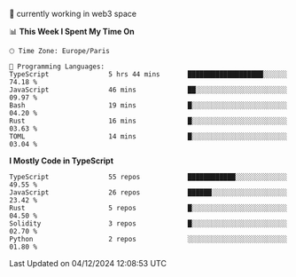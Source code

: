 🔭 currently working in web3 space

<!--START_SECTION:waka-->
📊 **This Week I Spent My Time On** 

```text
🕑︎ Time Zone: Europe/Paris

💬 Programming Languages: 
TypeScript               5 hrs 44 mins       ███████████████████░░░░░░   74.18 % 
JavaScript               46 mins             ██░░░░░░░░░░░░░░░░░░░░░░░   09.97 % 
Bash                     19 mins             █░░░░░░░░░░░░░░░░░░░░░░░░   04.20 % 
Rust                     16 mins             █░░░░░░░░░░░░░░░░░░░░░░░░   03.63 % 
TOML                     14 mins             █░░░░░░░░░░░░░░░░░░░░░░░░   03.04 % 
```

**I Mostly Code in TypeScript** 

```text
TypeScript               55 repos            ████████████░░░░░░░░░░░░░   49.55 % 
JavaScript               26 repos            ██████░░░░░░░░░░░░░░░░░░░   23.42 % 
Rust                     5 repos             █░░░░░░░░░░░░░░░░░░░░░░░░   04.50 % 
Solidity                 3 repos             █░░░░░░░░░░░░░░░░░░░░░░░░   02.70 % 
Python                   2 repos             ░░░░░░░░░░░░░░░░░░░░░░░░░   01.80 % 
```




 Last Updated on 04/12/2024 12:08:53 UTC
<!--END_SECTION:waka-->
